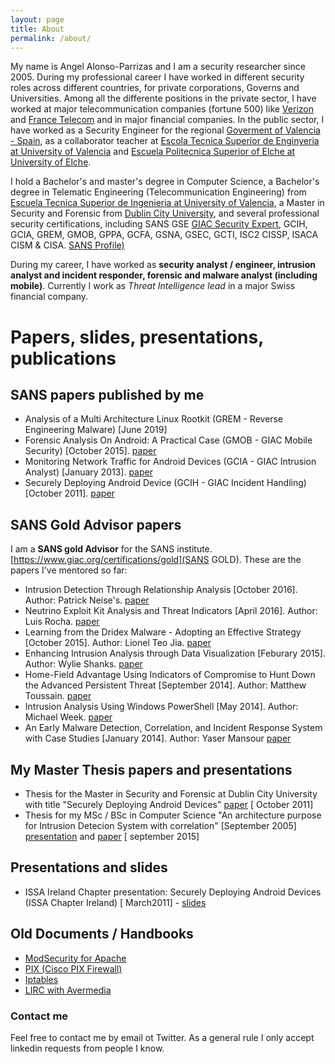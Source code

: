 ```yaml
---
layout: page
title: About
permalink: /about/
---
```



My name is Angel Alonso-Parrizas and I am a security researcher since 2005. During my professional career I have worked in different security roles across different countries, for private corporations, Governs and Universities.  Among all the differente positions in the private sector, I have worked at major telecommunication companies (fortune 500) like [Verizon](http://www.verizon.com) and [France Telecom](http://www.orange.com) and in major financial companies.
In the public sector, I have worked as a Security Engineer for the regional [Goverment of Valencia - Spain](http://www.gva.es), as a collaborator teacher at [Escola Tecnica Superior de Enginyeria at University of Valencia](http://etse.uv.es) and [Escuela Politecnica Superior of Elche at University of Elche](http://www.umh.es).


I hold a Bachelor's and master's degree in Computer Science, a Bachelor's degree in Telematic Engineering (Telecommunication Engineering) from [Escuela Tecnica Superior de Ingenieria at University of Valencia](http://www.uv.es), a Master in Security and Forensic from [Dublin City University](http://www.dcu.ie), and several professional security certifications, including SANS GSE [GIAC Security Expert](https://www.giac.org/certification/security-expert-gse), GCIH, GCIA, GREM, GMOB, GPPA, GCFA, GSNA, GSEC, GCTI, ISC2 CISSP, ISACA CISM & CISA. [SANS Profile)](https://www.giac.org/certified-professional/angel-alonso-parrizas/108653) 

During my career, I have worked as **security analyst / engineer, intrusion analyst and incident responder, forensic and malware analyst (including mobile)**. Currently I work as *Threat Intelligence lead* in a major Swiss financial company.

# Papers, slides, presentations, publications

## SANS papers published by me

+  Analysis of a Multi Architecture Linux Rootkit (GREM - Reverse Engineering Malware) [June 2019]
+ Forensic Analysis On Android: A Practical Case (GMOB - GIAC Mobile Security) [October 2015]. [paper](https://www.sans.org/reading-room/whitepapers/mobile/forensic-analysis-android-practical-case-36317)
+ Monitoring Network Traffic for Android Devices (GCIA - GIAC Intrusion Analyst) [January 2013]. [paper](https://www.sans.org/reading-room/whitepapers/detection/monitoring-network-traffic-android-devices-34097)
+ Securely Deploying Android Device (GCIH - GIAC Incident Handling) [October 2011]. [paper](https://www.sans.org/reading-room/whitepapers/sysadmin/securely-deploying-android-devices-33799#page=1&zoom=auto,-13,792)



## SANS Gold Advisor papers
I am a **SANS gold Advisor** for the SANS institute. [https://www.giac.org/certifications/gold](SANS GOLD). These are the papers I've mentored so far:
+ Intrusion Detection Through Relationship Analysis [October 2016]. Author: Patrick Neise's. [paper](https://www.sans.org/reading-room/whitepapers/detection/intrusion-detection-relationship-analysis-37352)
+ Neutrino Exploit Kit Analysis and Threat Indicators  [April 2016]. Author: Luis Rocha. [paper](https://www.sans.org/reading-room/whitepapers/detection/neutrino-exploit-kit-analysis-threat-indicators-36892)
+ Learning from the Dridex Malware - Adopting an Effective Strategy [October 2015]. Author: Lionel Teo Jia. [paper](https://www.sans.org/reading-room/whitepapers/detection/learning-dridex-malware-adopting-effective-strategy-36397)
+ Enhancing Intrusion Analysis through Data Visualization [Feburary 2015]. Author: Wylie Shanks. [paper](https://www.sans.org/reading-room/whitepapers/detection/enhancing-intrusion-analysis-data-visualization-35757)
+ Home-Field Advantage Using Indicators of Compromise to Hunt Down the Advanced Persistent Threat [September 2014]. Author: Matthew Toussain. [paper](https://www.sans.org/reading-room/whitepapers/detection/home-field-advantage-indicators-compromise-hunt-down-advanced-persistent-threat-35462)
+ Intrusion Analysis Using Windows PowerShell [May 2014]. Author: Michael Week. [paper](https://www.sans.org/reading-room/whitepapers/detection/intrusion-analysis-windows-powershell-34585)
+  An Early Malware Detection, Correlation, and Incident Response System with Case Studies [January 2014]. Author: Yaser Mansour [paper](https://www.sans.org/reading-room/whitepapers/detection/early-malware-detection-correlation-incident-response-system-case-studies-34485)

 
## My Master Thesis papers and presentations
+ Thesis for the Master in Security and Forensic at Dublin City University with title "Securely Deploying Android Devices" [ paper](https://github.com/Angelill0/thesis/blob/master/MSSF-thesis.pdf) [ October 2011]
+ Thesis for my MSc / BSc in Computer Science "An architecture purpose for Intrusion Detecion System with correlation" [September 2005] [presentation](https://github.com/Angelill0/thesis/blob/master/aalonso-PFC-presentacion.pdf) and [paper](https://github.com/Angelill0/thesis/blob/master/aalonso-PFC.pdf) [ september 2015]

##  Presentations and slides
+ ISSA Ireland Chapter presentation: Securely Deploying Android Devices (ISSA Chapter Ireland) [ March2011] - [slides](https://www.slideshare.net/Angelill0/securely-deploying-android-device-issa-ireland)



## Old Documents / Handbooks
+ [ModSecurity for Apache](https://github.com/Angelill0/manuals/blob/master/ModSecurity.pdf)
+ [PIX	(Cisco PIX Firewall)](https://github.com/Angelill0/manuals/blob/master/lirc.pdf)
+ [Iptables](https://github.com/Angelill0/manuals/blob/master/iptables.pdf)
+ [LIRC with Avermedia](https://github.com/Angelill0/manuals/blob/master/PIX.pdf)


### Contact me
Feel free to contact me by email ot Twitter.
As a general rule I only accept linkedin requests from people I know.

